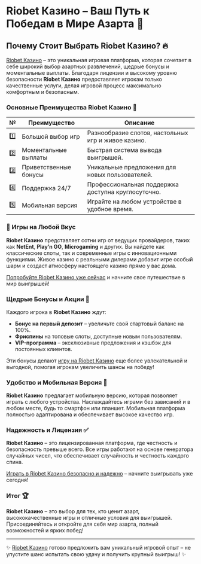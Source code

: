# Riobet Казино – Ваш Путь к Победам в Мире Азарта 🎰

## Почему Стоит Выбрать Riobet Казино? 🔥

[Riobet Казино](https://brandplay.link/7xBLTPyj) – это уникальная игровая платформа, которая сочетает в себе широкий выбор азартных развлечений, щедрые бонусы и моментальные выплаты. Благодаря лицензии и высокому уровню безопасности **Riobet Казино** предоставляет игрокам только качественные услуги, делая игровой процесс максимально комфортным и безопасным.

### Основные Преимущества Riobet Казино 🎯

| № | Преимущество | Описание |
|---|--------------|----------|
| 1️⃣ | Большой выбор игр | Разнообразие слотов, настольных игр и живое казино. |
| 2️⃣ | Моментальные выплаты | Быстрая система вывода выигрышей. |
| 3️⃣ | Приветственные бонусы | Уникальные предложения для новых пользователей. |
| 4️⃣ | Поддержка 24/7 | Профессиональная поддержка доступна круглосуточно. |
| 5️⃣ | Мобильная версия | Играйте на любом устройстве в удобное время. |

### 🎲 Игры на Любой Вкус

**Riobet Казино** представляет сотни игр от ведущих провайдеров, таких как **NetEnt**, **Play’n GO**, **Microgaming** и других. Вы найдете как классические слоты, так и современные игры с инновационными функциями. Живое казино с реальными дилерами добавит игре особый шарм и создаст атмосферу настоящего казино прямо у вас дома.

[Попробуйте Riobet Казино уже сейчас](https://brandplay.link/7xBLTPyj) и начните свое путешествие в мир выигрышей!

### Щедрые Бонусы и Акции 🎁

Каждого игрока в **Riobet Казино** ждут:

- **Бонус на первый депозит** – увеличьте свой стартовый баланс на 100%.
- **Фриспины** на топовые слоты, доступные новым пользователям.
- **VIP-программа** – эксклюзивные предложения и кэшбэк для постоянных клиентов.

Эти бонусы делают [игру на Riobet Казино](https://brandplay.link/7xBLTPyj) еще более увлекательной и выгодной, помогая игрокам увеличить шансы на победу!

### Удобство и Мобильная Версия 📱

**Riobet Казино** предлагает мобильную версию, которая позволяет играть с любого устройства. Наслаждайтесь играми без зависаний и в любом месте, будь то смартфон или планшет. Мобильная платформа полностью адаптирована и обеспечивает высокое качество игр.

### Надежность и Лицензия ✅

**Riobet Казино** – это лицензированная платформа, где честность и безопасность превыше всего. Все игры работают на основе генератора случайных чисел, что обеспечивает случайность и честность каждого спина.

[Играть в Riobet Казино безопасно и надежно](https://brandplay.link/7xBLTPyj) – начните выигрывать уже сегодня!

### Итог 🏆

**Riobet Казино** – это выбор для тех, кто ценит азарт, высококачественные игры и отличные условия для выигрышей. Присоединяйтесь и откройте для себя мир азарта, полный возможностей и ярких побед!

---

✨ [Riobet Казино](https://brandplay.link/7xBLTPyj) готово предложить вам уникальный игровой опыт – не упустите шанс испытать свою удачу и получить крупный выигрыш! ✨
